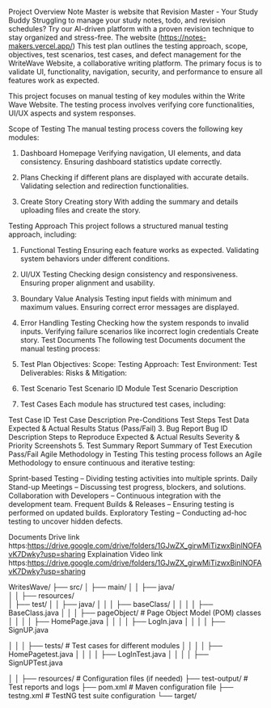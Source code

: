 Project Overview
Note Master is website that Revision Master - Your Study Buddy
Struggling to manage your study notes, todo, and revision schedules?
Try our AI-driven platform with a proven revision technique to stay organized and stress-free. The website (https://notes-makers.vercel.app/) This test plan outlines the testing approach, scope, objectives, test scenarios, test cases, and defect management for the WriteWave Website, a collaborative writing platform. The primary focus is to validate UI, functionality, navigation, security, and performance to ensure all features work as expected.

This project focuses on manual testing of key modules within the Write Wave Website. The testing process involves verifying core functionalities, UI/UX aspects and system responses.

Scope of Testing
The manual testing process covers the following key modules:

1. Dashboard Homepage
Verifying navigation, UI elements, and data consistency.
Ensuring dashboard statistics update correctly.

2. Plans
Checking if different plans are displayed with accurate details.
Validating selection and redirection functionalities.

3. Create Story
Creating story With adding the summary and details uploading files and create the story.

Testing Approach
This project follows a structured manual testing approach, including:

1. Functional Testing
Ensuring each feature works as expected.
Validating system behaviors under different conditions.
2. UI/UX Testing
Checking design consistency and responsiveness.
Ensuring proper alignment and usability.
3. Boundary Value Analysis
Testing input fields with minimum and maximum values.
Ensuring correct error messages are displayed.
4. Error Handling Testing
Checking how the system responds to invalid inputs.
Verifying failure scenarios like incorrect login credentials Create story.
Test Documents
The following test Documents document the manual testing process:

1. Test Plan
Objectives:
Scope:
Testing Approach:
Test Environment:
Test Deliverables:
Risks & Mitigation:
2. Test Scenario
Test Scenario ID
Module
Test Scenario Description
2. Test Cases
Each module has structured test cases, including:

Test Case ID
Test Case Description
Pre-Conditions
Test Steps
Test Data
Expected & Actual Results
Status (Pass/Fail)
3. Bug Report
Bug ID
Description
Steps to Reproduce
Expected & Actual Results
Severity & Priority
Screenshots
5. Test Summary Report
Summary of Test Execution
Pass/Fail
Agile Methodology in Testing
This testing process follows an Agile Methodology to ensure continuous and iterative testing:

Sprint-based Testing – Dividing testing activities into multiple sprints.
Daily Stand-up Meetings – Discussing test progress, blockers, and solutions.
Collaboration with Developers – Continuous integration with the development team.
Frequent Builds & Releases – Ensuring testing is performed on updated builds.
Exploratory Testing – Conducting ad-hoc testing to uncover hidden defects.

Documents Drive link https:https://drive.google.com/drive/folders/1GJwZX_girwMiTizwxBinlNOFAvK7Dwky?usp=sharing
Explaination Video link https:https://drive.google.com/drive/folders/1GJwZX_girwMiTizwxBinlNOFAvK7Dwky?usp=sharing

WritesWave/
├── src/
│   ├── main/
│   │   ├── java/            
│   │   ├── resources/         
│   ├── test/
│   │   ├── java/
│   │   │   ├── baseClass/
│   │   │   │   ├──  BaseClass.java
│   │   │   ├── pageObject/         # Page Object Model (POM) classes
│   │   │   │   ├── HomePage.java
│   │   │   │   ├── LogIn.java
│   │   │   │   ├── SignUP.java

│   │   │   ├── tests/         # Test cases for different modules
│   │   │   │   ├── HomePagetest.java
│   │   │   │   ├── LogInTest.java
│   │   │   │   ├── SignUPTest.java

│   │   ├── resources/         # Configuration files (if needed)
├── test-output/                # Test reports and logs
├── pom.xml                     # Maven configuration file
├── testng.xml                  # TestNG test suite configuration
└── target/  
